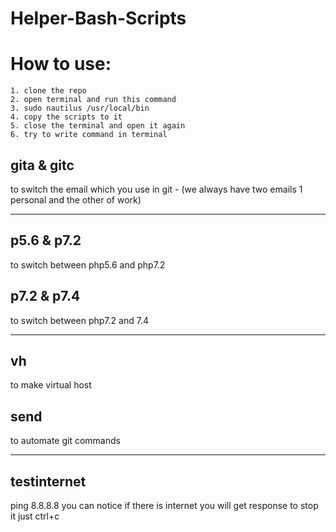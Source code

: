 # Helper-Bash-Scripts

<h1>How to use: </h1>

~~~
1. clone the repo
2. open terminal and run this command
3. sudo nautilus /usr/local/bin
4. copy the scripts to it 
5. close the terminal and open it again 
6. try to write command in terminal
~~~
<h2> gita & gitc</h2>
to switch the email which you use in git - (we always have two emails 1 personal and the other of work)
<hr>
<h2>p5.6 & p7.2</h2>
to switch between php5.6 and php7.2
<h2>p7.2 & p7.4</h2>
to switch between php7.2 and 7.4
<hr>
<h2>vh</h2>
to make virtual host
<h2>send</h2>
to automate git commands
<hr>
<h2>testinternet</h2>
ping 8.8.8.8 you can notice if there is internet you will get response to stop it just ctrl+c

